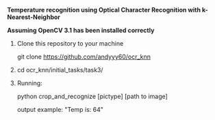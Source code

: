 **Temperature recognition using Optical Character Recognition with k-Nearest-Neighbor**

**Assuming OpenCV 3.1 has been installed correctly**

1. Clone this repository to your machine
	
    git clone https://github.com/andyyy60/ocr_knn
    
2. 
	cd ocr_knn/initial_tasks/task3/
    
3. Running:
	
    python crop_and_recognize [pictype] [path to image]
 	
    
    output example: "Temp is: 64"
